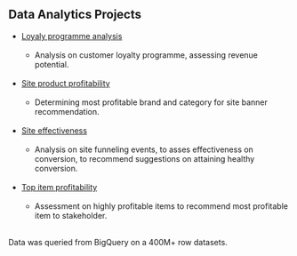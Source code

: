 ## Data Analytics Projects<br>
* [Loyaly programme analysis](https://github.com/JeffM-Code/PortfolioWork/blob/main/DataAnalytics/project_reports/loyalty_scheme_analysis.pdf)<br><br>
    * Analysis on customer loyalty programme, assessing revenue potential.<br><br>
* [Site product profitability](https://github.com/JeffM-Code/PortfolioWork/blob/main/DataAnalytics/project_reports/profit_analysis.pdf)<br><br>
    * Determining most profitable brand and category for site banner recommendation.<br><br>
* [Site effectiveness](https://github.com/JeffM-Code/PortfolioWork/blob/main/DataAnalytics/project_reports/web_analytics_work.pdf)<br><br>
    * Analysis on site funneling events, to asses effectiveness on conversion, to recommend suggestions on attaining healthy conversion.<br><br>
* [Top item profitability](https://github.com/JeffM-Code/PortfolioWork/blob/main/DataAnalytics/project_reports/item_profitability.pdf)<br><br>
    * Assessment on highly profitable items to recommend most profitable item to stakeholder.<br><br>

Data was queried from BigQuery on a 400M+ row datasets.<br><br>